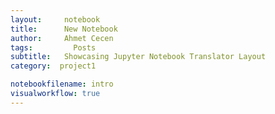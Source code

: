 ```yaml
---
layout:     notebook
title:      New Notebook
author:     Ahmet Cecen
tags: 		  Posts
subtitle:   Showcasing Jupyter Notebook Translator Layout
category:  project1

notebookfilename: intro
visualworkflow: true
---
```

